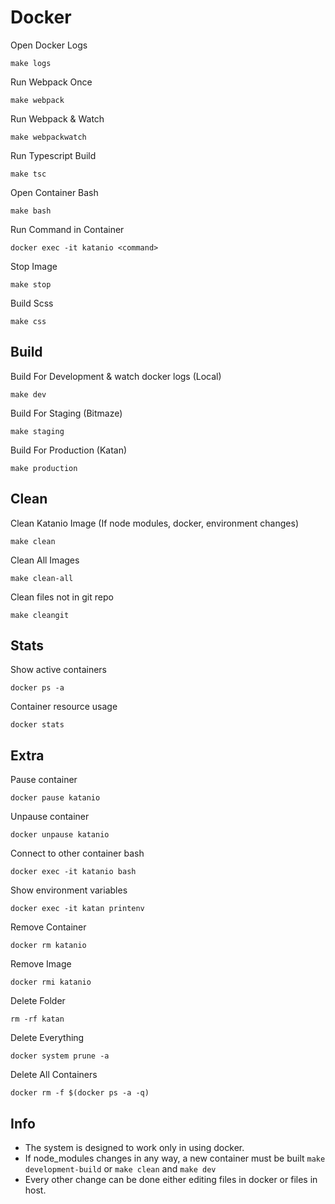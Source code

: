 # Docker

Open Docker Logs
```
make logs
```
Run Webpack Once
```
make webpack
```
Run Webpack & Watch
```
make webpackwatch
```
Run Typescript Build
```
make tsc
```
Open Container Bash
```
make bash
```
Run Command in Container
```
docker exec -it katanio <command>
```
Stop Image
```
make stop
```

Build Scss
```
make css
```

## Build
Build For Development & watch docker logs (Local)
```
make dev
```
Build For Staging (Bitmaze)
```
make staging
```
Build For Production (Katan)
```
make production
```

## Clean
Clean Katanio Image (If node modules, docker, environment changes)
```
make clean
```
Clean All Images
```
make clean-all
```
Clean files not in git repo
```
make cleangit
```

## Stats
Show active containers
```
docker ps -a
```
Container resource usage
```
docker stats
```

## Extra
Pause container
```
docker pause katanio
```
Unpause container
```
docker unpause katanio
```
Connect to other container bash
```
docker exec -it katanio bash
``` 
Show environment variables
```
docker exec -it katan printenv
```
Remove Container
```
docker rm katanio
```
Remove Image
```
docker rmi katanio
```
Delete Folder
```
rm -rf katan
```
Delete Everything
```
docker system prune -a
```
Delete All Containers
```
docker rm -f $(docker ps -a -q)
```

## Info

- The system is designed to work only in using docker.
- If node_modules changes in any way, a new container must be built `make development-build` or `make clean` and `make dev`
- Every other change can be done either editing files in docker or files in host.

